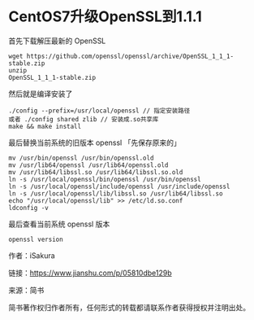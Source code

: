 # CentOS7升级OpenSSL到1.1.1 #

首先下载解压最新的 OpenSSL

```
wget https://github.com/openssl/openssl/archive/OpenSSL_1_1_1-stable.zip
unzip 
OpenSSL_1_1_1-stable.zip
```

然后就是编译安装了

```
./config --prefix=/usr/local/openssl // 指定安装路径
或者 ./config shared zlib // 安装成.so共享库
make && make install
```

最后替换当前系统的旧版本 openssl 「先保存原来的」

```
mv /usr/bin/openssl /usr/bin/openssl.old
mv /usr/lib64/openssl /usr/lib64/openssl.old
mv /usr/lib64/libssl.so /usr/lib64/libssl.so.old
ln -s /usr/local/openssl/bin/openssl /usr/bin/openssl
ln -s /usr/local/openssl/include/openssl /usr/include/openssl
ln -s /usr/local/openssl/lib/libssl.so /usr/lib64/libssl.so
echo "/usr/local/openssl/lib" >> /etc/ld.so.conf
ldconfig -v 
```

最后查看当前系统 openssl 版本

	openssl version


作者：iSakura

链接：https://www.jianshu.com/p/05810dbe129b

来源：简书

简书著作权归作者所有，任何形式的转载都请联系作者获得授权并注明出处。
